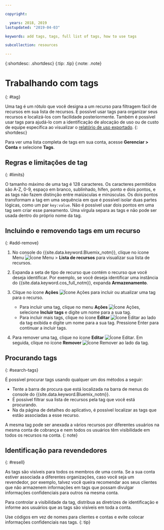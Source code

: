 ```yaml
---

copyright:

  years: 2018, 2019
lastupdated: "2019-04-03"

keywords: add tags, tags, full list of tags, how to use tags

subcollection: resources

---
```


{:shortdesc: .shortdesc}
{:tip: .tip}
{:note: .note}


# Trabalhando com tags
{: #tag}

Uma tag é um rótulo que você designa a um recurso para filtragem fácil de recursos em sua lista de recursos. É possível usar tags para organizar seus recursos e localizá-los com facilidade posteriormente. Também é possível usar tags para ajudá-lo com a identificação de alocação de uso ou de custo de equipe específica ao visualizar o [relatório de uso exportado](/docs/billing-usage?topic=billing-usage-viewingusage#export-csv).
{: shortdesc}

Para ver uma lista completa de tags em sua conta, acesse **Gerenciar > Conta** e selecione **Tags**.

## Regras e limitações de tag
{: #limits}

O tamanho máximo de uma tag é 128 caracteres. Os caracteres permitidos são A-Z, 0-9, espaço em branco, sublinhado, hífen, ponto e dois pontos, e as tags não fazem distinção entre maiúsculas e minúsculas. Os dois pontos transformam a tag em uma sequência em que é possível isolar duas partes lógicas, como um par `key:value`. Não é possível usar dois pontos em uma tag sem criar esse pareamento. Uma vírgula separa as tags e não pode ser usada dentro do próprio nome da tag.

## Incluindo e removendo tags em um recurso
{: #add-remove}

1. No console do {{site.data.keyword.Bluemix_notm}}, clique no ícone Menu ![Ícone Menu](../icons/icon_hamburger.svg) > **Lista de recursos** para visualizar sua lista de recursos.
2. Expanda a seta de tipo de recurso que contém o recurso que você deseja identificar. Por exemplo, se você deseja identificar uma instância do {{site.data.keyword.cos_full_notm}}, expanda **Armazenamento**.  
3. Clique no ícone **Ações** ![Ícone Ações](../icons/action-menu-icon.svg) para incluir ou atualizar uma tag para o recurso.

    * Para incluir uma tag, clique no menu **Ações** ![Ícone Ações](../icons/action-menu-icon.svg), selecione **Incluir tags** e digite um nome para a sua tag.
    * Para incluir mais tags, clique no ícone **Editar** ![Ícone Editar](../icons/edit-tagging.svg) ao lado da tag exibida e digite um nome para a sua tag. Pressione Enter para continuar a incluir tags.
4. Para remover uma tag, clique no ícone **Editar** ![Ícone Editar](../icons/edit-tagging.svg). Em seguida, clique no ícone **Remover** ![Ícone Remover](../icons/close-tagging.svg) ao lado da tag.

## Procurando tags
{: #search-tags}

É possível procurar tags usando qualquer um dos métodos a seguir:

  * Tente a barra de procura que está localizada na barra de menus do console do {{site.data.keyword.Bluemix_notm}}.
  * É possível filtrar sua lista de recursos pela tag que você está procurando.
  * Na da página de detalhes do aplicativo, é possível localizar as tags que estão associadas a esse recurso.

A mesma tag pode ser anexada a vários recursos por diferentes usuários na mesma conta de cobrança e nem todos os usuários têm visibilidade em todos os recursos na conta.
{: note}


## Identificação para revendedores
{: #resell}

As tags são visíveis para todos os membros de uma conta. Se a sua conta estiver associada a diferentes organizações, caso você seja um revendedor, por exemplo, talvez você queira recomendar aos seus clientes que não armazenem informações em tags que possam divulgar informações confidenciais para outros na mesma conta.

Para controlar a visibilidade da tag, distribua as diretrizes de identificação e informe aos usuários que as tags são visíveis em toda a conta.

Use códigos em vez de nomes para clientes e contas e evite colocar informações confidenciais nas tags.
{: tip}
